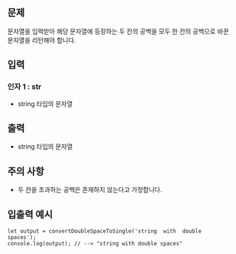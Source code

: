 ## 문제

문자열을 입력받아 해당 문자열에 등장하는 두 칸의 공백을 모두 한 칸의 공백으로 바꾼 문자열을 리턴해야 합니다.

## 입력

### 인자 1 : str
- string 타입의 문자열

## 출력

- string 타입의 문자열

## 주의 사항
- 두 칸을 초과하는 공백은 존재하지 않는다고 가정합니다.

## 입출력 예시

```
let output = convertDoubleSpaceToSingle('string  with  double  spaces');
console.log(output); // --> "string with double spaces"
```